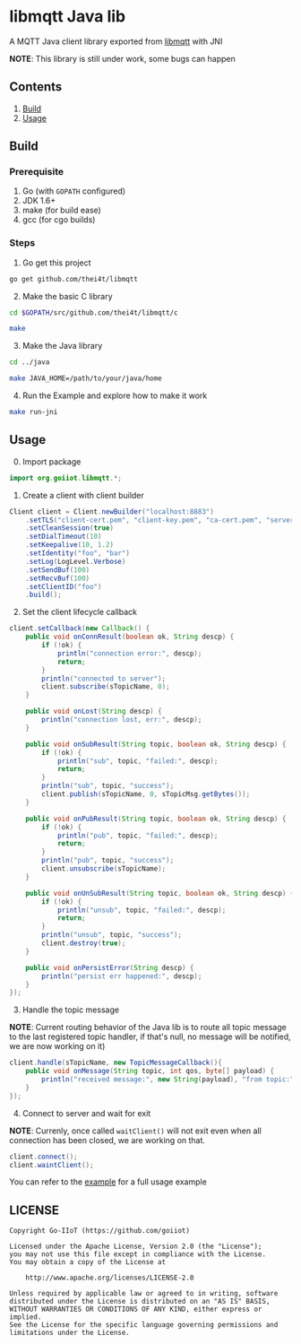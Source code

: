 # libmqtt Java lib

A MQTT Java client library exported from [libmqtt](https://github.com/thei4t/libmqtt) with JNI

__NOTE__: This library is still under work, some bugs can happen

## Contents

1. [Build](#build)
1. [Usage](#usage)

## Build

### Prerequisite

1. Go (with `GOPATH` configured)
1. JDK 1.6+
1. make (for build ease)
1. gcc (for cgo builds)

### Steps

1. Go get this project

```bash
go get github.com/thei4t/libmqtt
```

2. Make the basic C library

```bash
cd $GOPATH/src/github.com/thei4t/libmqtt/c

make
```

3. Make the Java library

```bash
cd ../java

make JAVA_HOME=/path/to/your/java/home
```

4. Run the Example and explore how to make it work

```bash
make run-jni
```

## Usage

0. Import package

```java
import org.goiiot.libmqtt.*;
```

1. Create a client with client builder

```java
Client client = Client.newBuilder("localhost:8883")
    .setTLS("client-cert.pem", "client-key.pem", "ca-cert.pem", "server.name", true)
    .setCleanSession(true)
    .setDialTimeout(10)
    .setKeepalive(10, 1.2)
    .setIdentity("foo", "bar")
    .setLog(LogLevel.Verbose)
    .setSendBuf(100)
    .setRecvBuf(100)
    .setClientID("foo")
    .build();
```

2. Set the client lifecycle callback

```java
client.setCallback(new Callback() {
    public void onConnResult(boolean ok, String descp) {
        if (!ok) {
            println("connection error:", descp);
            return;
        }
        println("connected to server");
        client.subscribe(sTopicName, 0);
    }

    public void onLost(String descp) {
        println("connection lost, err:", descp);
    }

    public void onSubResult(String topic, boolean ok, String descp) {
        if (!ok) {
            println("sub", topic, "failed:", descp);
            return;
        }
        println("sub", topic, "success");
        client.publish(sTopicName, 0, sTopicMsg.getBytes());
    }

    public void onPubResult(String topic, boolean ok, String descp) {
        if (!ok) {
            println("pub", topic, "failed:", descp);
            return;
        }
        println("pub", topic, "success");
        client.unsubscribe(sTopicName);
    }

    public void onUnSubResult(String topic, boolean ok, String descp) {
        if (!ok) {
            println("unsub", topic, "failed:", descp);
            return;
        }
        println("unsub", topic, "success");
        client.destroy(true);
    }

    public void onPersistError(String descp) {
        println("persist err happened:", descp);
    }
});
```

3. Handle the topic message

__NOTE__: Current routing behavior of the Java lib is to route all topic message to the last registered topic handler, if that's null, no message will be notified, we are now working on it)

```java
client.handle(sTopicName, new TopicMessageCallback(){
    public void onMessage(String topic, int qos, byte[] payload) {
        println("received message:", new String(payload), "from topic:", topic, "qos = " + qos);
    }
});
```

4. Connect to server and wait for exit

__NOTE__: Currenly, once called `waitClient()` will not exit even when all connection has been closed, we are working on that.

```java
client.connect();
client.waintClient();
```

You can refer to the [example](./org/goiiot/libmqtt/example/) for a full usage example

## LICENSE

```text
Copyright Go-IIoT (https://github.com/goiiot)

Licensed under the Apache License, Version 2.0 (the "License");
you may not use this file except in compliance with the License.
You may obtain a copy of the License at

    http://www.apache.org/licenses/LICENSE-2.0

Unless required by applicable law or agreed to in writing, software
distributed under the License is distributed on an "AS IS" BASIS,
WITHOUT WARRANTIES OR CONDITIONS OF ANY KIND, either express or implied.
See the License for the specific language governing permissions and
limitations under the License.
```